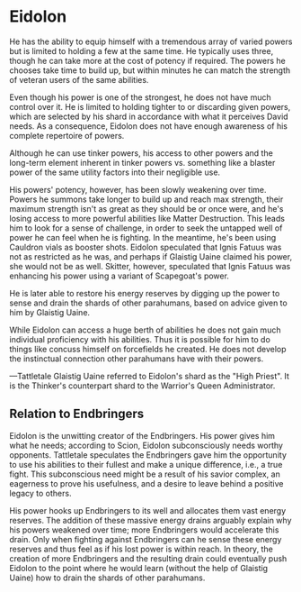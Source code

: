 # Eidolon
He has the ability to equip himself with a tremendous array of varied powers but is limited to holding a few at the same time.  He typically uses three, though he can take more at the cost of potency if required. The powers he chooses take time to build up, but within minutes he can match the strength of veteran users of the same abilities.

Even though his power is one of the strongest, he does not have much control over it. He is limited to holding tighter to or discarding given powers, which are selected by his shard in accordance with what it perceives David needs. As a consequence, Eidolon does not have enough awareness of his complete repertoire of powers.

Although he can use tinker powers, his access to other powers and the long-term element inherent in tinker powers vs. something like a blaster power of the same utility factors into their negligible use.

His powers' potency, however, has been slowly weakening over time. Powers he summons take longer  to build up and reach max strength, their maximum strength isn't as great as they should be or once were, and he's losing access to more powerful abilities like Matter Destruction. This leads him to look for a sense of challenge, in order to seek the untapped well of power he can feel when he is fighting. In the meantime, he's been using Cauldron vials as booster shots. Eidolon speculated that Ignis Fatuus was not as restricted as he was, and perhaps if Glaistig Uaine claimed his power, she would not be as well. Skitter, however, speculated that Ignis Fatuus was enhancing his power using a variant of Scapegoat's power.

He is later able to restore his energy reserves by digging up the power to sense and drain the shards of other parahumans, based on advice given to him by Glaistig Uaine.

While Eidolon can access a huge berth of abilities he does not gain much individual proficiency with his abilities. Thus it is possible for him to do things like concuss himself on forcefields he created. He does not develop the instinctual connection other parahumans have with their powers.

—Tattletale
Glaistig Uaine referred to Eidolon's shard as the "High Priest". It is the Thinker's counterpart shard to the Warrior's Queen Administrator.

## Relation to Endbringers
Eidolon is the unwitting creator of the Endbringers. His power gives him what he needs; according to Scion, Eidolon subconsciously needs worthy opponents. Tattletale speculates the Endbringers gave him the opportunity to use his abilities to their fullest and make a unique difference, i.e., a true fight. This subconscious need might be a result of his savior complex, an eagerness to prove his usefulness, and a desire to leave behind a positive legacy to others.

His power hooks up Endbringers to its well and allocates them vast energy reserves. The addition of these massive energy drains arguably explain why his powers weakened over time; more Endbringers would accelerate this drain. Only when fighting against Endbringers can he sense these energy reserves and thus feel as if his lost power is within reach. In theory, the creation of more Endbringers and the resulting drain could eventually push Eidolon to the point where he would learn (without the help of Glaistig Uaine) how to drain the shards of other parahumans.
